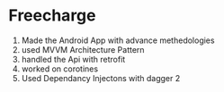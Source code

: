 # Freecharge
1) Made the Android App with advance methedologies
2) used MVVM Architecture Pattern
3) handled the Api with retrofit
4) worked on corotines
5) Used Dependancy Injectons with dagger 2
